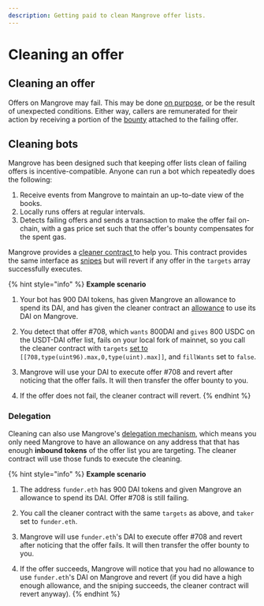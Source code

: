 ```yaml
---
description: Getting paid to clean Mangrove offer lists.
---
```


# Cleaning an offer

## Cleaning an offer

Offers on Mangrove may fail. This may be done [on purpose](../offer-making-strategies/taker-compensation.md), or be the result of unexpected conditions. Either way, callers are remunerated for their action by receiving a portion of the [bounty](../offer-maker/offer-bounty.md) attached to the failing offer.

## Cleaning bots

Mangrove has been designed such that keeping offer lists clean of failing offers is incentive-compatible. Anyone can run a bot which repeatedly does the following:

1. Receive events from Mangrove to maintain an up-to-date view of the books.
2. Locally runs offers at regular intervals.
3. Detects failing offers and sends a transaction to make the offer fail on-chain, with a gas price set such that the offer's bounty compensates for the spent gas.

Mangrove provides a [cleaner contract ](../meta-topics/mangroves-ecosystem/cleaner.md)to help you. This contract provides the same interface as [snipes](taker-order.md#offer-sniping) but will revert if any offer in the `targets` array successfully executes.

{% hint style="info" %}
**Example scenario**

1. Your bot has 900 DAI tokens, has given Mangrove an allowance to spend its DAI, and has given the cleaner contract an [allowance](delegate-takers.md) to use its DAI on Mangrove.

2. You detect that offer #708, which `wants` 800DAI and `gives` 800 USDC on the USDT-DAI offer list, fails on your local fork of mainnet, so you call the cleaner contract with `targets` [set to](taker-order.md#offer-sniping) `[[708,type(uint96).max,0,type(uint).max]]`, and `fillWants` set to `false`.

3. Mangrove will use your DAI to execute offer #708 and revert after noticing that the offer fails. It will then transfer the offer bounty to you.

4. If the offer does not fail, the cleaner contract will revert.
{% endhint %}

### Delegation

Cleaning can also use Mangrove's [delegation mechanism](delegate-takers.md), which means you only need Mangrove to have an allowance on any address that that has enough **inbound tokens** of the offer list you are targeting. The cleaner contract will use those funds to execute the cleaning.

{% hint style="info" %}
**Example scenario**

1. The address `funder.eth` has 900 DAI tokens and given Mangrove an allowance to spend its DAI. Offer #708 is still failing.

2. You call the cleaner contract with the same `targets` as above, and `taker` set to `funder.eth`.

3. Mangrove will use `funder.eth`'s DAI to execute offer #708 and revert after noticing that the offer fails. It will then transfer the offer bounty to you.

4. If the offer succeeds, Mangrove will notice that you had no allowance to use `funder.eth`'s DAI on Mangrove and revert (if you did have a high enough allowance, and the sniping succeeds, the cleaner contract will revert anyway).
{% endhint %}
